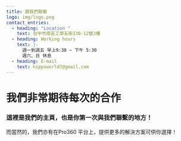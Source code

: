 ```yaml
---
title: 跟我們聯繫
logo: img/logo.png
contact_entries:
  - heading: "Location "
    text: 台中市南區工學五街130-12號3樓
  - heading: Working hours
    text: |-
      週一到週五 早上9:30 ~ 下午 5:30 
      週六、日 休息
  - heading: E-mail
    text: hippoworld7@gmail.com
---
```

# **我們非常期待每次的合作**

### 這裡是我們的主頁，也是你第一次與我們聯繫的地方！

而當然的，我們亦有在Pro360 平台上，提供更多的解決方案可供你選擇！